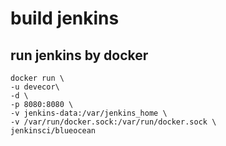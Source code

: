 # build jenkins

## run jenkins by docker

```shell
docker run \
-u devecor\
-d \
-p 8080:8080 \
-v jenkins-data:/var/jenkins_home \
-v /var/run/docker.sock:/var/run/docker.sock \
jenkinsci/blueocean
```